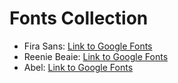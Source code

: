 # Fonts Collection

* Fira Sans: [Link to Google Fonts](https://fonts.google.com/specimen/Fira+Sans)
* Reenie Beaie: [Link to Google Fonts](https://fonts.google.com/specimen/Reenie+Beanie?selection.family=Reenie+Beanie)
* Abel: [Link to Google Fonts](https://fonts.google.com/specimen/Abel)
